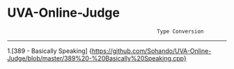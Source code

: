 # UVA-Online-Judge

                                                    Type Conversion
__________________________________________________________________________________________________________________________________

1.[389 - Basically Speaking] {https://github.com/Sohando/UVA-Online-Judge/blob/master/389%20-%20Basically%20Speaking.cpp}
